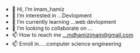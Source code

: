- 👋 Hi, I’m imam_hamiz
- 👀 I’m interested in ...Devlopment
- 🌱 I’m currently learning ...web devlopment
- 💞️ I’m looking to collaborate on ...
- 📫 How to reach me ...mdhamizimam@gmail.com
- 📫 Enroll in.....computer science engineering

